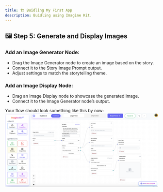 ```yaml
---
title: 🏗️ Buidling My First App
description: Buidling using Imagine Kit.
---
```


## 🖼️ Step 5: Generate and Display Images

### Add an Image Generator Node:
- Drag the Image Generator node to create an image based on the story.
- Connect it to the Story Image Prompt output.
- Adjust settings to match the storytelling theme.

### Add an Image Display Node:
- Drag an Image Display node to showcase the generated image.
- Connect it to the Image Generator node’s output.

Your flow should look something like this by now:
![Imagine Kit landing page images](../../../../assets/logic-flow.png)

